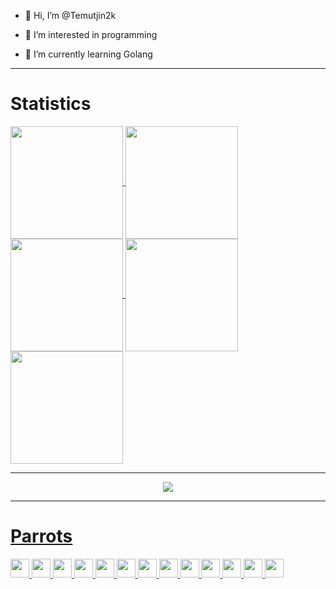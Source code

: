 - 👋 Hi, I’m @Temutjin2k
  
- 👀 I’m interested in programming
- 🌱 I’m currently learning Golang

--- 

# Statistics

<a href="https://github.com/Temutjin2k">
<img align="center" src="http://github-profile-summary-cards.vercel.app/api/cards/stats?username=Temutjin2k&theme=aura" height="180em" />
<img align="center" src="http://github-profile-summary-cards.vercel.app/api/cards/most-commit-language?username=Temutjin2k&theme=aura" height="180em" />
<img align="center" src="http://github-profile-summary-cards.vercel.app/api/cards/repos-per-language?username=Temutjin2k&theme=aura" height="180em" />
<img align="center" src="http://github-profile-summary-cards.vercel.app/api/cards/productive-time?username=Temutjin2k&theme=aura" height="180em" />
<img align="center" src="http://github-profile-summary-cards.vercel.app/api/cards/profile-details?username=Temutjin2k&theme=aura" height="180em" />

--- 

<div align="center">
  <img src="https://skillicons.dev/icons?i=go,python,java,postgres,redis,linux,bash,git,github"/> 
</div>

--- 

# Parrots

<div>
    <img src="https://cultofthepartyparrot.com/flags/hd/kazakhstanparrot.gif" width="30" height="30">
    <img src="https://cultofthepartyparrot.com/guests/hd/partygopher.gif" width="30" height="30">
    <img src="https://cultofthepartyparrot.com//parrots/wave1parrot.gif" width="30" height="30">
    <img src="https://cultofthepartyparrot.com//parrots/wave2parrot.gif" width="30" height="30">
    <img src="https://cultofthepartyparrot.com//parrots/wave3parrot.gif" width="30" height="30">
    <img src="https://cultofthepartyparrot.com//parrots/wave4parrot.gif" width="30" height="30">
    <img src="https://cultofthepartyparrot.com//parrots/wave5parrot.gif" width="30" height="30">
    <img src="https://cultofthepartyparrot.com//parrots/wave6parrot.gif" width="30" height="30">
    <img src="https://cultofthepartyparrot.com//parrots/wave7parrot.gif" width="30" height="30">
    <img src="https://cultofthepartyparrot.com//parrots/wave8parrot.gif" width="30" height="30">
    <img src="https://cultofthepartyparrot.com//parrots/wave9parrot.gif" width="30" height="30">
    <img src="https://cultofthepartyparrot.com/guests/hd/partygopher.gif" width="30" height="30">
    <img src="https://cultofthepartyparrot.com/flags/hd/kazakhstanparrot.gif" width="30" height="30">
</div>

<!---
Zeron1ca/Zeron1ca is a ✨ special ✨ repository because its `README.md` (this file) appears on your GitHub profile.
You can click the Preview link to take a look at your changes.
--->
